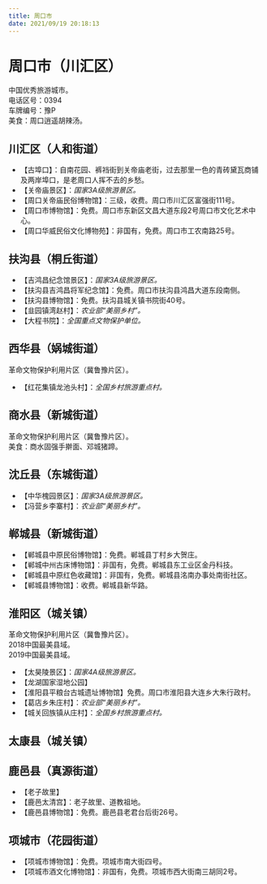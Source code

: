 ```yaml
---
title: 周口市  
date: 2021/09/19 20:18:13  
---
```

  
# 周口市（川汇区）  
中国优秀旅游城市。  
电话区号：0394  
车牌编号：豫P  
美食：周口逍遥胡辣汤。  

## 川汇区（人和街道）  
* 【古埠口】：自南花园、裤裆街到关帝庙老街，过去那里一色的青砖黛瓦商铺及两岸埠口，是老周口人挥不去的乡愁。  
* 【关帝庙景区】：*国家3A级旅游景区。*  
* 【周口关帝庙民俗博物馆】：三级，收费。周口市川汇区富强街111号。  
* 【周口市博物馆】：免费。周口市东新区文昌大道东段2号周口市文化艺术中心。  
* 【周口华威民俗文化博物苑】：非国有，免费。周口市工农南路25号。  

## 扶沟县（桐丘街道）  
* 【吉鸿昌纪念馆景区】：*国家3A级旅游景区。*  
* 【扶沟县吉鸿昌将军纪念馆】：免费。周口市扶沟县鸿昌大道东段南侧。  
* 【扶沟县博物馆】：免费。扶沟县城关镇书院街40号。  
* 【韭园镇湾赵村】：*农业部“美丽乡村”。*  
* 【大程书院】：*全国重点文物保护单位。*  

## 西华县（娲城街道）  
革命文物保护利用片区（冀鲁豫片区）。  
* 【红花集镇龙池头村】：*全国乡村旅游重点村。*  

## 商水县（新城街道）  
革命文物保护利用片区（冀鲁豫片区）。  
美食：商水固强手擀面、邓城猪蹄。  

## 沈丘县（东城街道）  
* 【中华槐园景区】：*国家3A级旅游景区。*  
* 【冯营乡李寨村】：*农业部“美丽乡村”。*  

## 郸城县（新城街道）  
* 【郸城县中原民俗博物馆】：免费。郸城县丁村乡大贺庄。  
* 【郸城中州古床博物馆】：非国有，免费。郸城县东工业区金丹科技。  
* 【郸城县中原红色收藏馆】：非国有，免费。郸城县洺南办事处南街社区。  
* 【郸城县博物馆】：收费。郸城县新华路。  

## 淮阳区（城关镇）  
革命文物保护利用片区（冀鲁豫片区）。  
2018中国最美县域。  
2019中国最美县域。  
* 【太昊陵景区】：*国家4A级旅游景区。*  
* 【龙湖国家湿地公园】  
* 【淮阳县平粮台古城遗址博物馆】免费。周口市淮阳县大连乡大朱行政村。  
* 【葛店乡朱庄村】：*农业部“美丽乡村”。*  
* 【城关回族镇从庄村】：*全国乡村旅游重点村。*  

## 太康县（城关镇）  

## 鹿邑县（真源街道）  
* 【老子故里】  
* 【鹿邑太清宫】：老子故里、道教祖地。  
* 【鹿邑县博物馆】：免费。鹿邑县老君台后街26号。  

## 项城市（花园街道）  
* 【项城市博物馆】：免费。项城市南大街四号。  
* 【项城市酒文化博物馆】：非国有，免费。项城市西大街南三胡同2号。 